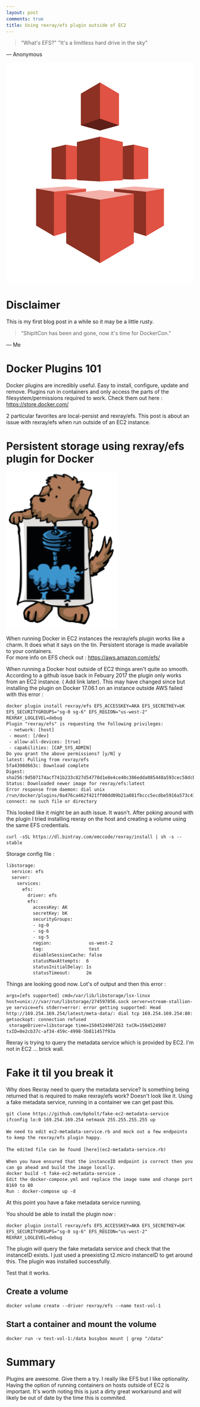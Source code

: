 ```yaml
---
layout: post
comments: true
title: Using rexray/efs plugin outside of EC2 
---
```


> “What's EFS?" "It's a limitless hard drive in the sky"

― Anonymous 

![efs](../images/efs.png)

# Disclaimer 

This is my first blog post in a while so it may be a little rusty.  

> “ShipItCon has been and gone, now it's time for DockerCon."

― Me


# Docker Plugins 101 

Docker plugins are incredibly useful. Easy to install, configure, update and remove.  Plugins run in containers and only access the parts of the filesystem/permissions required to work.
Check them out here : https://store.docker.com/

2 particular favorites are local-persist and rexray/efs.  This post is about an issue with rexray/efs when run outside of an EC2 instance.

# Persistent storage using rexray/efs plugin for Docker

![rex](../images/rex.png)

When running Docker in EC2 instances the rexray/efs plugin works like a charm. It does what it says on the tin. Persistent storage is made available to your containers.  
For more info on EFS check out : https://aws.amazon.com/efs/

When running a Docker host outside of EC2 things aren't quite so smooth.  According to a github issue back in Febuary 2017 the plugin only works from an EC2 instance. ( Add link later).  This may have changed since but installing the plugin on Docker 17.06.1 on an instance outside AWS failed with this error :

```
docker plugin install rexray/efs EFS_ACCESSKEY=AKA EFS_SECRETKEY=bK EFS_SECURITYGROUPS="sg-0 sg-6" EFS_REGION="us-west-2" REXRAY_LOGLEVEL=debug
Plugin "rexray/efs" is requesting the following privileges:
 - network: [host]
 - mount: [/dev]
 - allow-all-devices: [true]
 - capabilities: [CAP_SYS_ADMIN]
Do you grant the above permissions? [y/N] y
latest: Pulling from rexray/efs
5fa4398d663c: Download complete 
Digest: sha256:9d507174acf741b233c827d54778d1e8e4ce40c386edda085448a593cec58dcb
Status: Downloaded newer image for rexray/efs:latest
Error response from daemon: dial unix /run/docker/plugins/0a476ca462f421ff00dd09b21a081fbccc5ecdbe5916a573c419200d037a29a2/rexray.sock: connect: no such file or directory

``` 

This looked like it might be an auth issue.  It wasn't.  After poking around with the plugin I tried installing rexray on the host and creating a volume using the same EFS credentials.  

```
curl -sSL https://dl.bintray.com/emccode/rexray/install | sh -s -- stable

```

Storage config file :

```
libstorage:
  service: efs
  server:
    services:
      efs:
        driver: efs
        efs:
          accessKey: AK
          secretKey: bK 
          securityGroups:
          - sg-0 
          - sg-6 
          - sg-5 
          region:              us-west-2
          tag:                 test
          disableSessionCache: false
          statusMaxAttempts:  6
          statusInitialDelay: 1s
          statusTimeout:      2m

```

Things are looking good now.  Lot's of output and then this error :

```
args=[efs supported] cmd=/var/lib/libstorage/lsx-linux host=unix:///var/run/libstorage/274597856.sock server=stream-stallion-ye service=efs stderr=error: error getting supported: Head http://169.254.169.254/latest/meta-data/: dial tcp 169.254.169.254:80: getsockopt: connection refused
 storageDriver=libstorage time=1504524907263 txCR=1504524907 txID=0e2cb37c-af34-459c-4998-5b811457f93a

```

Rexray is trying to query the metadata service which is provided by EC2.  I'm not in EC2 ... brick wall.

# Fake it til you break it

Why does Rexray need to query the metadata service?  Is something being returned that is required to make rexray/efs work?  Doesn't look like it.  Using a fake metadata service, running in a container we can get past this.

```
git clone https://github.com/bpholt/fake-ec2-metadata-service
ifconfig lo:0 169.254.169.254 netmask 255.255.255.255 up

We need to edit ec2-metadata-service.rb and mock out a few endpoints to keep the rexray/efs plugin happy.

The edited file can be found [here](ec2-metadata-service.rb)

When you have ensured that the instanceID endpoint is correct then you can go ahead and build the image locally.
docker build -t fake-ec2-metadata-service .
Edit the docker-compose.yml and replace the image name and change port 8169 to 80
Run : docker-compose up -d

```

At this point you have a fake metadata service running.

You should be able to install the plugin now : 

```
docker plugin install rexray/efs EFS_ACCESSKEY=AKA EFS_SECRETKEY=bK EFS_SECURITYGROUPS="sg-0 sg-6" EFS_REGION="us-west-2" REXRAY_LOGLEVEL=debug

```

The plugin will query the fake metadata service and check that the instanceID exists.  I just used a preexisting t2.micro instanceID to get around this.
The plugin was installed successfully.

Test that it works.  

## Create a volume

```
docker volume create --driver rexray/efs --name test-vol-1
```

## Start a container and mount the volume
```
docker run -v test-vol-1:/data busybox mount | grep "/data"
```


# Summary

Plugins are awesome. Give them a try.  I really like EFS but I like optionality.  Having the option of running containers on hosts outside of EC2 is important. It's worth noting this is just a dirty great workaround and will likely be out of date by the time this is commited.


